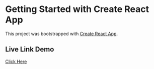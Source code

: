 # Getting Started with Create React App

This project was bootstrapped with [Create React App](https://github.com/facebook/create-react-app).

## Live Link Demo
[Click Here](https://friendly-dubinsky-626bba.netlify.app/)
